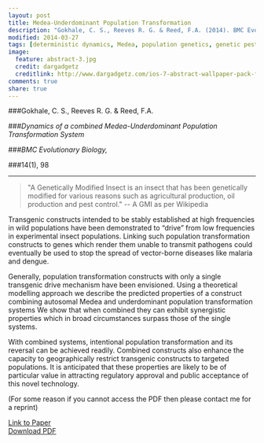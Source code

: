 ```yaml
---
layout: post
title: Medea-Underdominant Population Transformation
description: "Gokhale, C. S., Reeves R. G. & Reed, F.A. (2014). BMC Evolutionary Biology."
modified: 2014-03-27
tags: [deterministic dynamics, Medea, population genetics, genetic pest management]
image:
  feature: abstract-3.jpg
  credit: dargadgetz
  creditlink: http://www.dargadgetz.com/ios-7-abstract-wallpaper-pack-for-iphone-5-and-ipod-touch-retina/
comments: true
share: true
---
```


###Gokhale, C. S., Reeves R. G. & Reed, F.A.

###*Dynamics of a combined Medea-Underdominant Population Transformation System*

###*BMC Evolutionary Biology,*

###14(1), 98

***

> "A Genetically Modified Insect is an insect that has been genetically modified for various reasons such as agricultural production, oil production and pest control."
-- A GMI as per Wikipedia

Transgenic constructs intended to be stably established at high frequencies in wild populations have been demonstrated to “drive” from low frequencies in experimental insect populations. Linking such population transformation constructs to genes which render them unable to transmit pathogens could eventually be used to stop the spread of vector-borne diseases like malaria and dengue.Generally, population transformation constructs with only a single transgenic drive mechanism have been envisioned. Using a theoretical modelling approach we describe the predicted properties of a construct combining autosomal Medea and underdominant population transformation systems We show that when combined they can exhibit synergistic properties which in broad circumstances surpass those of the single systems.With combined systems, intentional population transformation and its reversal can be achieved readily. Combined constructs also enhance the capacity to geographically restrict transgenic constructs to targeted populations. It is anticipated that these properties are likely to be of particular value in attracting regulatory approval and public acceptance of this novel technology.

(For some reason if you cannot access the PDF then please contact me for a reprint)

<div markdown="0"><a href="http://www.biomedcentral.com/1471-2148/14/98" class="btn btn-success">Link to Paper</a></div>

<div markdown="0"><a href="http://www.biomedcentral.com/content/pdf/1471-2148-14-98.pdf" class="btn btn-info">Download PDF</a></div>